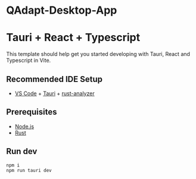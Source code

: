 # QAdapt-Desktop-App

# Tauri + React + Typescript

This template should help get you started developing with Tauri, React and Typescript in Vite.

## Recommended IDE Setup

- [VS Code](https://code.visualstudio.com/) + [Tauri](https://marketplace.visualstudio.com/items?itemName=tauri-apps.tauri-vscode) + [rust-analyzer](https://marketplace.visualstudio.com/items?itemName=rust-lang.rust-analyzer)

## Prerequisites
- [Node.js](https://nodejs.org/en)
- [Rust](https://www.rust-lang.org/tools/install)

## Run dev
```bash
npm i
npm run tauri dev
```